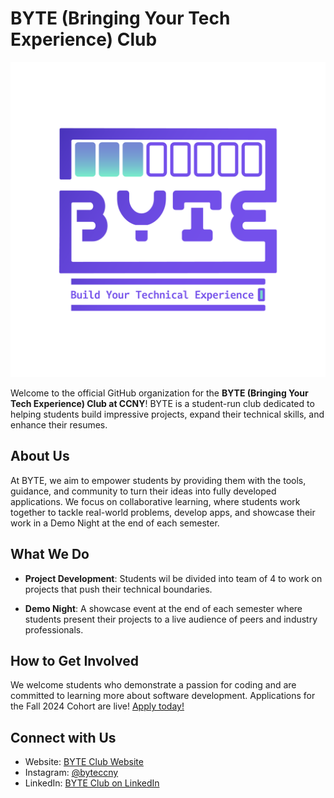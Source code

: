 # BYTE (Bringing Your Tech Experience) Club

![BYTE Logo](../img/Primary%20Logo.png)

Welcome to the official GitHub organization for the **BYTE (Bringing Your Tech Experience) Club at CCNY**! BYTE is a student-run club dedicated to helping students build impressive projects, expand their technical skills, and enhance their resumes.

## About Us

At BYTE, we aim to empower students by providing them with the tools, guidance, and community to turn their ideas into fully developed applications. We focus on collaborative learning, where students work together to tackle real-world problems, develop apps, and showcase their work in a Demo Night at the end of each semester.

## What We Do

- **Project Development**: Students wil be divided into team of 4 to work on projects that push their technical boundaries. 

- **Demo Night**: A showcase event at the end of each semester where students present their projects to a live audience of peers and industry professionals.
  
## How to Get Involved

We welcome students who demonstrate a passion for coding and are committed to learning more about software development. Applications for the Fall 2024 Cohort are live! [Apply today!](https://docs.google.com/forms/d/e/1FAIpQLSfK8xf-lyFWMm4BcrrwNYlRb0mCMfye_oKbfJgYZVkvQY5SJg/viewform?usp=sf_link)

## Connect with Us

- Website: [BYTE Club Website](https://www.byteccny.com/)
- Instagram: [@byteccny](https://instagram.com/byteccny)
- LinkedIn: [BYTE Club on LinkedIn](https://www.linkedin.com/company/byteccny)
